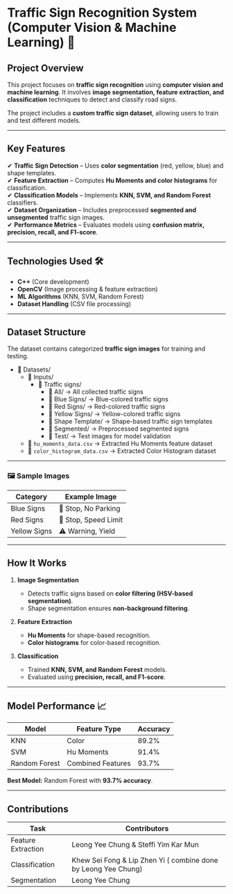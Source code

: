 # Traffic Sign Recognition System (Computer Vision & Machine Learning) 🚦 

## Project Overview
This project focuses on **traffic sign recognition** using **computer vision and machine learning**. It involves **image segmentation, feature extraction, and classification** techniques to detect and classify road signs.

The project includes a **custom traffic sign dataset**, allowing users to train and test different models.

---

## Key Features
✔ **Traffic Sign Detection** – Uses **color segmentation** (red, yellow, blue) and shape templates.  
✔ **Feature Extraction** – Computes **Hu Moments and color histograms** for classification.  
✔ **Classification Models** – Implements **KNN, SVM, and Random Forest** classifiers.  
✔ **Dataset Organization** – Includes preprocessed **segmented and unsegmented** traffic sign images.  
✔ **Performance Metrics** – Evaluates models using **confusion matrix, precision, recall, and F1-score**.  

---

## Technologies Used 🛠️
- **C++** (Core development)
- **OpenCV** (Image processing & feature extraction)
- **ML Algorithms** (KNN, SVM, Random Forest)
- **Dataset Handling** (CSV file processing)

---

## Dataset Structure
The dataset contains categorized **traffic sign images** for training and testing.

- 📁 Datasets/
  - 📁 Inputs/
    - 📁 Traffic signs/
      - 📁 All/ → All collected traffic signs
      - 📁 Blue Signs/ → Blue-colored traffic signs
      - 📁 Red Signs/ → Red-colored traffic signs
      - 📁 Yellow Signs/ → Yellow-colored traffic signs
      - 📁 Shape Template/ → Shape-based traffic sign templates
      - 📁 Segmented/ → Preprocessed segmented signs
      - 📁 Test/ → Test images for model validation
  - 📄 `hu_moments_data.csv` → Extracted Hu Moments feature dataset
  - 📄 `color_histogram_data.csv` → Extracted Color Histogram dataset

---

### **🖼 Sample Images**
| **Category**  | **Example Image** |
|--------------|----------------|
| Blue Signs   | 🚏 Stop, No Parking |
| Red Signs    | 🛑 Stop, Speed Limit |
| Yellow Signs | ⚠ Warning, Yield |

---

## How It Works
1. **Image Segmentation**
   - Detects traffic signs based on **color filtering (HSV-based segmentation)**.
   - Shape segmentation ensures **non-background filtering**.

2. **Feature Extraction**
   - **Hu Moments** for shape-based recognition.
   - **Color histograms** for color-based recognition.

3. **Classification**
   - Trained **KNN, SVM, and Random Forest** models.
   - Evaluated using **precision, recall, and F1-score**.

---

## Model Performance 📈
| **Model**         | **Feature Type**  | **Accuracy** |
|------------------|----------------|-------------|
| KNN              | Color           | 89.2%       |
| SVM              | Hu Moments      | 91.4%       |
| Random Forest    | Combined Features | 93.7%       |

**Best Model:** Random Forest with **93.7% accuracy**.

---

## Contributions
| **Task**           | **Contributors**  |
|--------------------|-------------------|
| Feature Extraction | Leong Yee Chung & Steffi Yim Kar Mun         |
| Classification     | Khew Sei Fong & Lip Zhen Yi ( combine done by Leong Yee Chung)   | 
| Segmentation       | Leong Yee Chung | 
